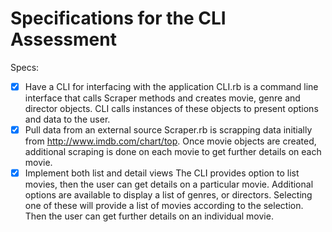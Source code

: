 # Specifications for the CLI Assessment

Specs:
- [x] Have a CLI for interfacing with the application
    CLI.rb is a command line interface that calls Scraper methods and creates movie, genre and director objects. CLI calls instances of these objects to present options and data to the user.
- [x] Pull data from an external source
    Scraper.rb is scrapping data initially from http://www.imdb.com/chart/top.
    Once movie objects are created, additional scraping is done on each movie to get further details on each movie.
- [x] Implement both list and detail views
    The CLI provides option to list movies, then the user can get details on a particular movie.
    Additional options are available to display a list of genres, or directors. Selecting one of these will provide a list of movies according to the selection. Then the user can get further details on an individual movie. 
